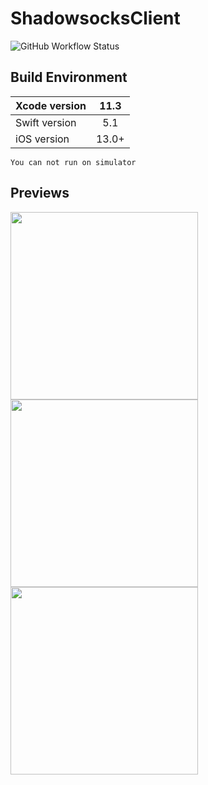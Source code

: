 # ShadowsocksClient

![GitHub Workflow Status](https://img.shields.io/github/workflow/status/NingLi-iOSer/ShadowsocksClient/swift_build)

## Build Environment
| Xcode version | 11.3 |
|---|:---:|
| Swift version | 5.1 |
| iOS version | 13.0+ |

```You can not run on simulator```

## Previews
<img src="https://github.com/NingLi-iOSer/ShadowsocksClient/blob/master/previews/Home.png" width="300">
<img src="https://github.com/NingLi-iOSer/ShadowsocksClient/blob/master/previews/AddRoute.png" width="300">
<img src="https://github.com/NingLi-iOSer/ShadowsocksClient/blob/master/previews/RouteList.png" width="300">
